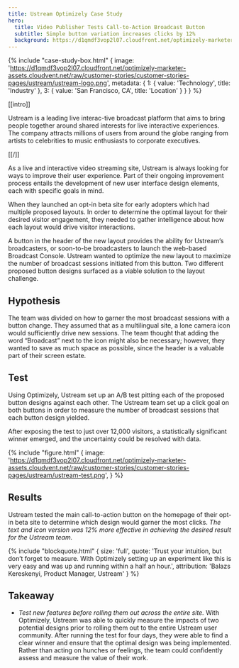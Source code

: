 ```yaml
---
title: Ustream Optimizely Case Study
hero:
  title: Video Publisher Tests Call-to-Action Broadcast Button
  subtitle: Simple button variation increases clicks by 12%
  background: https://d1qmdf3vop2l07.cloudfront.net/optimizely-marketer-assets.cloudvent.net/raw/customer-stories/customer-stories-pages/ustream/ustream-hero.jpg
---
```

{% include "case-study-box.html"
    {
    image: 'https://d1qmdf3vop2l07.cloudfront.net/optimizely-marketer-assets.cloudvent.net/raw/customer-stories/customer-stories-pages/ustream/ustream-logo.png',
    metadata: {
      1: {
        value: 'Technology',
        title: 'Industry'
      },
      3: {
        value: 'San Francisco, CA',
        title: 'Location'
      }
    }
  }
%}

[[intro]]

Ustream is a leading live interac-tive broadcast platform that aims to bring people together around shared interests for live interactive experiences. The company attracts millions of users from around the globe ranging from artists to celebrities to music enthusiasts to corporate executives.

[[/]]

As a live and interactive video streaming site, Ustream is always looking for ways to improve their user experience. Part of their ongoing improvement process entails the development of new user interface design elements, each with specific goals in mind.

When they launched an opt-in beta site for early adopters which had multiple proposed layouts. In order to determine the optimal layout for their desired visitor engagement, they needed to gather intelligence about how each layout would drive visitor interactions.

A button in the header of the new layout provides the ability for Ustream’s broadcasters, or soon-to-be broadcasters to launch the web-based Broadcast Console. Ustream wanted to optimize the new layout to maximize the number of broadcast sessions initiated from this button. Two different proposed button designs surfaced as a viable solution to the layout challenge.

## Hypothesis

The team was divided on how to garner the most broadcast sessions with a button change. They assumed that as a multilingual site, a lone camera icon would sufficiently drive new sessions. The team thought that adding the word “Broadcast” next to the icon might also be necessary; however, they wanted to save as much space as possible, since the header is a valuable part of their screen estate.

## Test

Using Optimizely, Ustream set up an A/B test pitting each of the proposed button designs against each other.  The Ustream team set up a click goal on both buttons in order to measure the number of broadcast sessions that each button design yielded.

After exposing the test to just over 12,000 visitors, a statistically significant winner emerged, and the uncertainty could be resolved with data.

{% include "figure.html"
  {
    image: 'https://d1qmdf3vop2l07.cloudfront.net/optimizely-marketer-assets.cloudvent.net/raw/customer-stories/customer-stories-pages/ustream/ustream-test.png',
  }
%}

## Results

Ustream tested the main call-to-action button on the homepage of their opt-in beta site to determine which design would garner the most clicks. *The text and icon version was 12% more effective in achieving the desired result for the Ustream team.*

{% include "blockquote.html"
  {
    size: 'full',
    quote: 'Trust your intuition, but don’t forget to measure. With Optimizely setting up an experiment like this is very easy and was up and running within a half an hour.',
    attribution: 'Balazs Kereskenyi, Product Manager, Ustream'
  }
%}

## Takeaway

* *Test new features before rolling them out across the entire site.* With Optimizely, Ustream was able to quickly measure the impacts of two potential designs prior to rolling them out to the entire Ustream user community.  After running the test for four days, they were able to find a clear winner and ensure that the optimal design was being implemented. Rather than acting on hunches or feelings, the team could confidently assess and measure the value of their work. 
